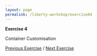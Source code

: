 ```yaml
---
layout: page
permalink: /liberty-workshop/exercise04
---
```

__Exercise 4__

Container Customisation









[Previous Exercise](exercise03) / [Next Exercise](exercise05)
